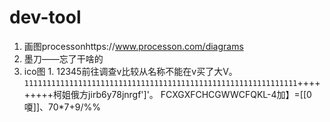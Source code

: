 # dev-tool
1. 画图processonhttps://www.processon.com/diagrams
2. 墨刀——忘了干啥的
3. ico图
		1. 12345前往调查v比较从名称不能在v买了大V。`1111111111111111111111111111111111111111111111111111111111111`+++++++++柯姐俄方jirb6y78jnrgf']'。
FCXGXFCHCGWWCFQKL-4加】=[[0嗄]]、70*7+9/%% 